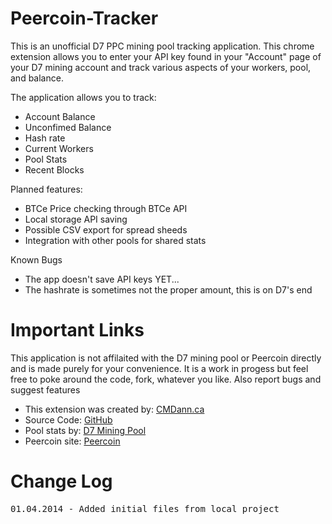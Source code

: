 Peercoin-Tracker
================

<p>This is an unofficial D7 PPC mining pool tracking application. This chrome extension allows you to enter your API key found in your "Account" page of your D7 mining account and track various aspects of your workers, pool, and balance.</p>
<p>The application allows you to track:</p>
<ul>
	<li>Account Balance</li>
	<li>Unconfimed Balance</li>
	<li>Hash rate</li>
	<li>Current Workers</li>
	<li>Pool Stats</li>
	<li>Recent Blocks</li>
</ul>

<p>Planned features:</p>
<ul>
	<li>BTCe Price checking through BTCe API</li>
	<li>Local storage API saving</li>
	<li>Possible CSV export for spread sheeds</li>
	<li>Integration with other pools for shared stats</li>
</ul>

<p>Known Bugs</p>
<ul>
	<li>The app doesn't save API keys YET...</li>
	<li>The hashrate is sometimes not the proper amount, this is on D7's end</li>
</ul>

Important Links
===============

<p>This application is not affilaited with the D7 mining pool or Peercoin directly and is made purely for your convenience. It is a work in progess but feel free to poke around the code, fork, whatever you like. Also report bugs and suggest features</p>
<ul>
	<li>This extension was created by: <a class="ext" href="http://cmdann.ca">CMDann.ca</a></li>
	<li>Source Code: <a class="ext" href="#">GitHub</a></li>
	<li>Pool stats by: <a class="ext" href="https://ppcoin.d7.lt">D7 Mining Pool</a></li>
	<li>Peercoin site: <a class="ext" href="http://peercoin.net/">Peercoin</a></li>
</ul>

Change Log
==========
<pre>
01.04.2014 - Added initial files from local project
</pre>